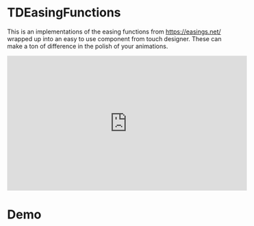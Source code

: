 # TDEasingFunctions

This is an implementations of the easing functions from https://easings.net/ wrapped up into an easy to use component from touch designer. These can make a ton of difference in the polish of your animations.

<iframe width="560" height="315" src="https://www.youtube.com/embed/4ZsGyJEK1eU" title="YouTube video player" frameborder="0" allow="accelerometer; autoplay; clipboard-write; encrypted-media; gyroscope; picture-in-picture; web-share" allowfullscreen></iframe>

# Demo
